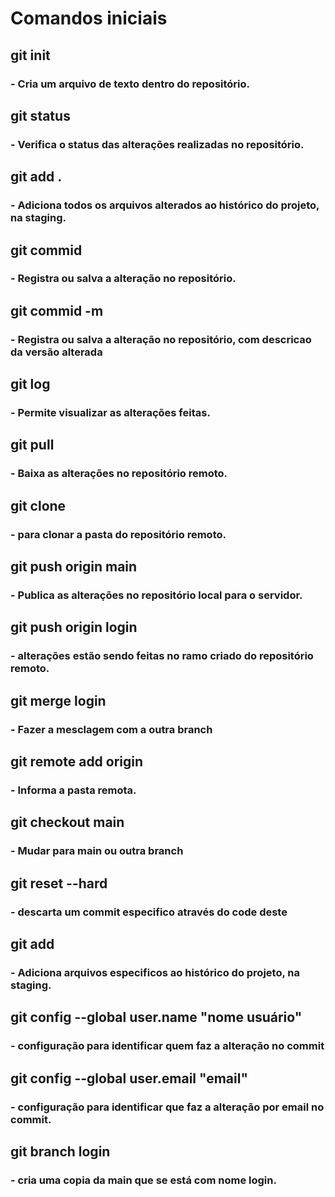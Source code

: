 # Comandos iniciais

## git init
  ### - Cria um arquivo de texto dentro do repositório.
  
## git status
  ### - Verifica o status das alterações realizadas no repositório.
  
  ## git add .
  ### - Adiciona todos os arquivos alterados ao histórico do projeto, na staging.
  
  ## git commid 
  ### - Registra ou salva a alteração no repositório.
  
  ## git commid -m
  ### - Registra ou salva a alteração no repositório, com descricao da versão alterada
  
  ## git log
  ### - Permite visualizar as alterações feitas.
  
  ## git pull
  ### - Baixa as alterações no repositório remoto.
  
  ## git clone
  ### - para clonar a pasta do repositório remoto.
  
  ## git push origin main
  ### - Publica as alterações no repositório local para o servidor.
  
  ## git push origin login
  ### - alterações estão sendo feitas no ramo criado do repositório remoto.
  
  ## git merge login
  ### - Fazer a mesclagem com a outra branch
  
  ## git remote add origin
  ### - Informa a pasta remota.
  
   ## git checkout main
  ### - Mudar para main ou outra branch
  
   ## git reset --hard
  ### - descarta um commit especifico através do code deste
  
   ## git add
  ### - Adiciona arquivos especificos ao histórico do projeto, na staging.
  
   ## git config --global user.name "nome usuário"
  ### - configuração para identificar quem faz a alteração no commit
  
   ## git config --global user.email "email"
  ### - configuração para identificar que faz a alteração por email no commit.
  
   ## git branch login
  ### - cria uma copia da main que se está com nome login.
  
  
  
